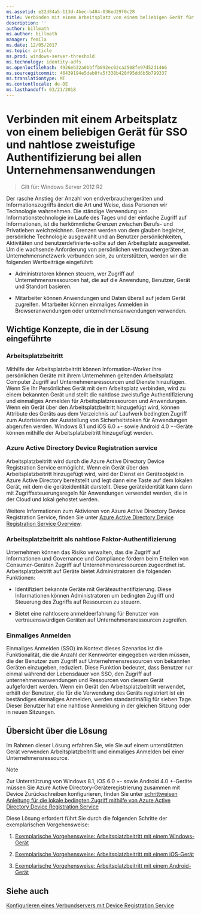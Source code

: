 ```yaml
---
ms.assetid: e22d84a5-113d-4bec-b484-036ed29f0c28
title: Verbinden mit einem Arbeitsplatz von einem beliebigen Gerät für SSO und nahtlose zweistufige Authentifizierung bei allen Unternehmensanwendungen
description: ''
author: billmath
ms.author: billmath
manager: femila
ms.date: 12/05/2017
ms.topic: article
ms.prod: windows-server-threshold
ms.technology: identity-adfs
ms.openlocfilehash: 4926eb32a0bbffb092ec02ca2508fe97d52d1466
ms.sourcegitcommit: 46439194e5deb0fa5f338b428f95dd6b5b799337
ms.translationtype: MT
ms.contentlocale: de-DE
ms.lasthandoff: 03/21/2018
---
```

# <a name="join-to-workplace-from-any-device-for-sso-and-seamless-second-factor-authentication-across-company-applications"></a>Verbinden mit einem Arbeitsplatz von einem beliebigen Gerät für SSO und nahtlose zweistufige Authentifizierung bei allen Unternehmensanwendungen

>Gilt für: Windows Server 2012 R2

Der rasche Anstieg der Anzahl von endverbrauchergeräten und Informationszugriffs ändert die Art und Weise, dass Personen wir Technologie wahrnehmen. Die ständige Verwendung von Informationstechnologie im Laufe des Tages und der einfache Zugriff auf Informationen, ist die herkömmliche Grenzen zwischen Berufs- und Privatleben weichzeichnen. Grenzen werden von dem glauben begleitet, persönliche Technologie ausgewählt und an Benutzer persönlichkeiten, Aktivitäten und benutzerdefinierte-sollte auf den Arbeitsplatz ausgeweitet. Um die wachsende Anforderung von persönlichen verbrauchergeräten an Unternehmensnetzwerk verbunden sein, zu unterstützen, werden wir die folgenden Wertbeiträge eingeführt:

-   Administratoren können steuern, wer Zugriff auf Unternehmensressourcen hat, die auf die Anwendung, Benutzer, Gerät und Standort basieren.

-   Mitarbeiter können Anwendungen und Daten überall auf jedem Gerät zugreifen. Mitarbeiter können einmaliges Anmelden in Browseranwendungen oder unternehmensanwendungen verwenden.

## <a name="key-concepts-introduced-in-the-solution"></a>Wichtige Konzepte, die in der Lösung eingeführte

### <a name="workplace-join"></a>Arbeitsplatzbeitritt
Mithilfe der Arbeitsplatzbeitritt können Information-Worker ihre persönlichen Geräte mit ihrem Unternehmen geltenden Arbeitsplatz Computer Zugriff auf Unternehmensressourcen und Dienste hinzufügen. Wenn Sie Ihr Persönliches Gerät mit dem Arbeitsplatz verbinden, wird zu einem bekannten Gerät und stellt die nahtlose zweistufige Authentifizierung und einmaliges Anmelden für Arbeitsplatzressourcen und Anwendungen. Wenn ein Gerät über den Arbeitsplatzbeitritt hinzugefügt wird, können Attribute des Geräts aus dem Verzeichnis auf Laufwerk bedingten Zugriff zum Autorisieren der Ausstellung von Sicherheitstoken für Anwendungen abgerufen werden. Windows 8.1 und iOS 6.0 +- sowie Android 4.0 +-Geräte können mithilfe der Arbeitsplatzbeitritt hinzugefügt werden.

### <a name="BKMK_DRS"></a>Azure Active Directory Device Registration service
Arbeitsplatzbeitritt wird durch die Azure Active Directory Device Registration Service ermöglicht. Wenn ein Gerät über den Arbeitsplatzbeitritt hinzugefügt wird, wird der Dienst ein Geräteobjekt in Azure Active Directory bereitstellt und legt dann eine Taste auf dem lokalen Gerät, mit dem die geräteidentität darstellt. Diese geräteidentität kann dann mit Zugriffssteuerungsregeln für Anwendungen verwendet werden, die in der Cloud und lokal gehostet werden.

Weitere Informationen zum Aktivieren von Azure Active Directory Device Registration Service, finden Sie unter [Azure Active Directory Device Registration Service Overview](https://msdn.microsoft.com/6a14cb1f-a058-4453-8ede-d9f4a66a7073.aspx).

### <a name="workplace-join-as-a-seamless-second-factor-authentication"></a>Arbeitsplatzbeitritt als nahtlose Faktor-Authentifizierung
Unternehmen können das Risiko verwalten, das die Zugriff auf Informationen und Governance und Compliance fördern beim Erteilen von Consumer-Geräten Zugriff auf Unternehmensressourcen zugeordnet ist. Arbeitsplatzbeitritt auf Geräte bietet Administratoren die folgenden Funktionen:

-   Identifiziert bekannte Geräte mit Geräteauthentifizierung. Diese Informationen können Administratoren um bedingten Zugriff und Steuerung des Zugriffs auf Ressourcen zu steuern.

-   Bietet eine nahtlosere anmeldeerfahrung für Benutzer von vertrauenswürdigen Geräten auf Unternehmensressourcen zugreifen.

### <a name="single-sign-on"></a>Einmaliges Anmelden
Einmaliges Anmelden (SSO) im Kontext dieses Szenarios ist die Funktionalität, die die Anzahl der Kennwörter eingegeben werden müssen, die der Benutzer zum Zugriff auf Unternehmensressourcen von bekannten Geräten einzugeben, reduziert. Diese Funktion bedeutet, dass Benutzer nur einmal während der Lebensdauer von SSO, den Zugriff auf unternehmensanwendungen und Ressourcen von diesem Gerät aufgefordert werden. Wenn ein Gerät den Arbeitsplatzbeitritt verwendet, erhält der Benutzer, die für die Verwendung des Geräts registriert ist ein beständiges einmaliges Anmelden, werden standardmäßig für sieben Tage. Dieser Benutzer hat eine nahtlose Anmeldung in der gleichen Sitzung oder in neuen Sitzungen.

## <a name="solution-overview"></a>Übersicht über die Lösung
Im Rahmen dieser Lösung erfahren Sie, wie Sie auf einem unterstützten Gerät verwenden Arbeitsplatzbeitritt und einmaliges Anmelden bei einer Unternehmensressource.

> [!NOTE]
> Zur Unterstützung von Windows 8.1, iOS 6.0 +- sowie Android 4.0 +-Geräte müssen Sie Azure Active Directory-Geräteregistrierung zusammen mit Device Zurückschreiben konfigurieren, finden Sie unter [schrittweisen Anleitung für die lokale bedingten Zugriff mithilfe von Azure Active Directory Device Registration Service](https://msdn.microsoft.com/library/azure/dn788908.aspx)

Diese Lösung erfordert führt Sie durch die folgenden Schritte der exemplarischen Vorgehensweise:

1.  [Exemplarische Vorgehensweise: Arbeitsplatzbeitritt mit einem Windows-Gerät](../../ad-fs/operations/Walkthrough--Workplace-Join-with-a-Windows-Device.md)

2.  [Exemplarische Vorgehensweise: Arbeitsplatzbeitritt mit einem iOS-Gerät](../../ad-fs/operations/Walkthrough--Workplace-Join-with-an-iOS-Device.md)

3.  [Exemplarische Vorgehensweise: Arbeitsplatzbeitritt mit einem Android-Gerät](../../ad-fs/operations/walkthrough--workplace-join-to-an-android-device.md)

## <a name="see-also"></a>Siehe auch
[Konfigurieren eines Verbundservers mit Device Registration Service](../deployment/configure-a-federation-server-with-device-registration-service.md)



